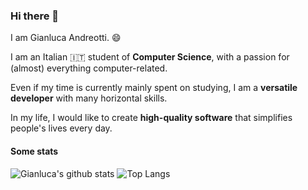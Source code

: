 ### Hi there 👋

I am Gianluca Andreotti. 😄

I am an Italian 🇮🇹 student of **Computer Science**, with a passion for (almost) everything computer-related.

Even if my time is currently mainly spent on studying, I am a **versatile developer** with many horizontal skills.

In my life, I would like to create **high-quality software** that simplifies people's lives every day.

#### Some stats

![Gianluca's github stats](https://github-readme-stats.vercel.app/api?username=3rror&count_private=true&show_icons=true)
![Top Langs](https://github-readme-stats.vercel.app/api/top-langs/?username=3rror&layout=compact&langs_count=6)
